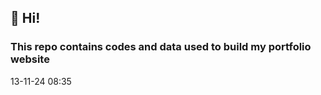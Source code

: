 ## 👋 Hi!
### This repo contains codes and data used to build my portfolio website

13-11-24 08:35







